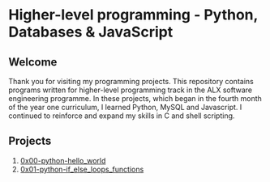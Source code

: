 # Higher-level programming - Python, Databases & JavaScript

## Welcome
Thank you for visiting my programming projects. This repository contains programs written for higher-level programming track in the ALX software engineering programme. In these projects, which began in the fourth month of the year one curriculum, I learned Python, MySQL and Javascript. I continued to reinforce and expand my skills in C and shell scripting.

## Projects
1. [0x00-python-hello_world](./0x00-python-hello_world)
2. [0x01-python-if_else_loops_functions](./0x01-python-if_else_loops_functions)